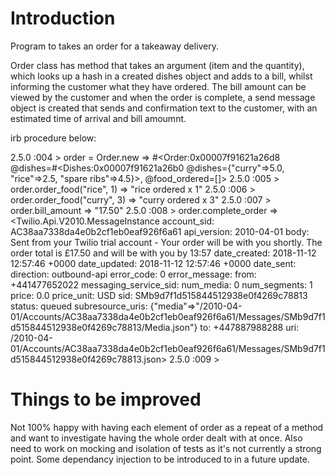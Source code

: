 # Introduction 

Program to takes an order for a takeaway delivery. 

Order class has method that takes an argument (item and the quantity), which looks up a hash in a created dishes object and adds to a bill, whilst informing the customer what they have ordered. The bill amount can be viewed by the customer and when the order is complete, a send message object is created that sends and confirmation text to the customer, with an estimated time of arrival and bill amoumnt. 

irb procedure below:  


2.5.0 :004 > order = Order.new
 => #<Order:0x00007f91621a26d8 @dishes=#<Dishes:0x00007f91621a26b0 @dishes={"curry"=>5.0, "rice"=>2.5, "spare ribs"=>4.5}>, @food_ordered=[]> 
2.5.0 :005 > order.order_food("rice", 1)
 => "rice ordered x 1" 
2.5.0 :006 > order.order_food("curry", 3)
 => "curry ordered x 3" 
2.5.0 :007 > order.bill_amount
 => "17.50" 
2.5.0 :008 > order.complete_order
 => <Twilio.Api.V2010.MessageInstance account_sid: AC38aa7338da4e0b2cf1eb0eaf926f6a61 api_version: 2010-04-01 body: Sent from your Twilio trial account - Your order will be with you shortly. The order total is £17.50 and will be with you by 13:57 date_created: 2018-11-12 12:57:46 +0000 date_updated: 2018-11-12 12:57:46 +0000 date_sent:  direction: outbound-api error_code: 0 error_message:  from: +441477652022 messaging_service_sid:  num_media: 0 num_segments: 1 price: 0.0 price_unit: USD sid: SMb9d7f1d515844512938e0f4269c78813 status: queued subresource_uris: {"media"=>"/2010-04-01/Accounts/AC38aa7338da4e0b2cf1eb0eaf926f6a61/Messages/SMb9d7f1d515844512938e0f4269c78813/Media.json"} to: +447887988288 uri: /2010-04-01/Accounts/AC38aa7338da4e0b2cf1eb0eaf926f6a61/Messages/SMb9d7f1d515844512938e0f4269c78813.json> 
2.5.0 :009 > 

# Things to be improved

Not 100% happy with having each element of order as a repeat of a method and want to investigate having the whole order dealt with at once. Also need to work on mocking and isolation of tests as it's not currently a strong point. Some dependancy injection to be introduced to in a future update.
